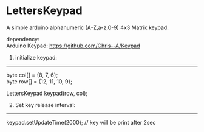 # LettersKeypad
 A simple arduino alphanumeric (A-Z,a-z,0-9) 4x3 Matrix keypad.
 
dependency: <br>
Arduino Keypad: https://github.com/Chris--A/Keypad
 
1. initialize keypad:
---------------------
byte col[] = {8, 7, 6};<br>
byte row[] = {12, 11, 10, 9};<br>

LettersKeypad keypad(row, col);<br>

2. Set key release interval:
---------------------
keypad.setUpdateTime(2000);  // key will be print after 2sec
